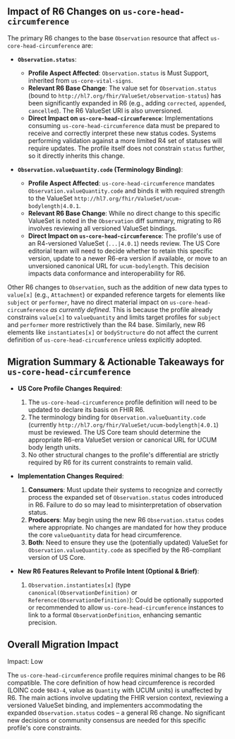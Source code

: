 ## Impact of R6 Changes on `us-core-head-circumference`

The primary R6 changes to the base `Observation` resource that affect `us-core-head-circumference` are:

*   **`Observation.status`**:
    *   **Profile Aspect Affected**: `Observation.status` is Must Support, inherited from `us-core-vital-signs`.
    *   **Relevant R6 Base Change**: The value set for `Observation.status` (bound to `http://hl7.org/fhir/ValueSet/observation-status`) has been significantly expanded in R6 (e.g., adding `corrected`, `appended`, `cancelled`). The R6 ValueSet URI is also unversioned.
    *   **Direct Impact on `us-core-head-circumference`**: Implementations consuming `us-core-head-circumference` data must be prepared to receive and correctly interpret these new status codes. Systems performing validation against a more limited R4 set of statuses will require updates. The profile itself does not constrain `status` further, so it directly inherits this change.

*   **`Observation.valueQuantity.code` (Terminology Binding)**:
    *   **Profile Aspect Affected**: `us-core-head-circumference` mandates `Observation.valueQuantity.code` and binds it with required strength to the ValueSet `http://hl7.org/fhir/ValueSet/ucum-bodylength|4.0.1`.
    *   **Relevant R6 Base Change**: While no direct change to this specific ValueSet is noted in the `Observation` diff summary, migrating to R6 involves reviewing all versioned ValueSet bindings.
    *   **Direct Impact on `us-core-head-circumference`**: The profile's use of an R4-versioned ValueSet (`...|4.0.1`) needs review. The US Core editorial team will need to decide whether to retain this specific version, update to a newer R6-era version if available, or move to an unversioned canonical URL for `ucum-bodylength`. This decision impacts data conformance and interoperability for R6.

Other R6 changes to `Observation`, such as the addition of new data types to `value[x]` (e.g., `Attachment`) or expanded reference targets for elements like `subject` or `performer`, have no direct material impact on `us-core-head-circumference` *as currently defined*. This is because the profile already constrains `value[x]` to `valueQuantity` and limits target profiles for `subject` and `performer` more restrictively than the R4 base. Similarly, new R6 elements like `instantiates[x]` or `bodyStructure` do not affect the current definition of `us-core-head-circumference` unless explicitly adopted.

## Migration Summary & Actionable Takeaways for `us-core-head-circumference`

*   **US Core Profile Changes Required**:
    1.  The `us-core-head-circumference` profile definition will need to be updated to declare its basis on FHIR R6.
    2.  The terminology binding for `Observation.valueQuantity.code` (currently `http://hl7.org/fhir/ValueSet/ucum-bodylength|4.0.1`) must be reviewed. The US Core team should determine the appropriate R6-era ValueSet version or canonical URL for UCUM body length units.
    3.  No other structural changes to the profile's differential are strictly required by R6 for its current constraints to remain valid.

*   **Implementation Changes Required**:
    1.  **Consumers**: Must update their systems to recognize and correctly process the expanded set of `Observation.status` codes introduced in R6. Failure to do so may lead to misinterpretation of observation status.
    2.  **Producers**: May begin using the new R6 `Observation.status` codes where appropriate. No changes are mandated for how they produce the core `valueQuantity` data for head circumference.
    3.  **Both**: Need to ensure they use the (potentially updated) ValueSet for `Observation.valueQuantity.code` as specified by the R6-compliant version of US Core.

*   **New R6 Features Relevant to Profile Intent (Optional & Brief)**:
    1.  `Observation.instantiates[x]` (type `canonical(ObservationDefinition)` or `Reference(ObservationDefinition)`): Could be optionally supported or recommended to allow `us-core-head-circumference` instances to link to a formal `ObservationDefinition`, enhancing semantic precision.

## Overall Migration Impact
Impact: Low

The `us-core-head-circumference` profile requires minimal changes to be R6 compatible. The core definition of how head circumference is recorded (LOINC code `9843-4`, value as `Quantity` with UCUM units) is unaffected by R6. The main actions involve updating the FHIR version context, reviewing a versioned ValueSet binding, and implementers accommodating the expanded `Observation.status` codes – a general R6 change. No significant new decisions or community consensus are needed for this specific profile's core constraints.